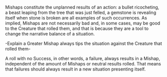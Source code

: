 Mishaps constitute the unplanned results of an action: a bullet ricocheting, a beast leaping from the tree that was just felled, a gemstone is revealing itself when stone is broken are all examples of such occurrences. As implied, Mishaps are not necessarily bad and, in some cases, may be good to the Creature that rolled them, and that is because they are a tool to change the narrative balance of a situation.

-Explain a Greater Mishap always tips the situation against the Creature that rolled them-

A roll with no Success, in other words, a failure, always results in a Mishap, independent of the amount of Mishaps or neutral results rolled. That means that failures should always result in a new situation presenting itself.
